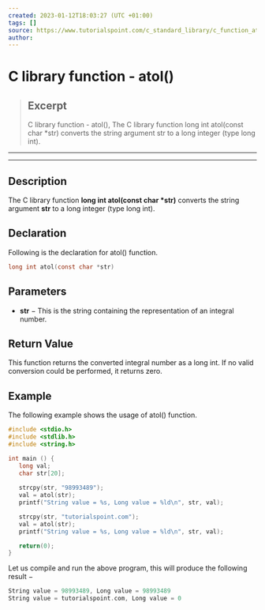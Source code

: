 ```yaml
---
created: 2023-01-12T18:03:27 (UTC +01:00)
tags: []
source: https://www.tutorialspoint.com/c_standard_library/c_function_atol.htm
author: 
---
```


# C library function - atol()

> ## Excerpt
> C library function - atol(),  The C library function long int atol(const char *str) converts the string argument str to a long integer (type long int).

---
---

  

## Description

The C library function **long int atol(const char \*str)** converts the string argument **str** to a long integer (type long int).

## Declaration

Following is the declaration for atol() function.

```c
long int atol(const char *str)
```

## Parameters

-   **str** − This is the string containing the representation of an integral number.
    

## Return Value

This function returns the converted integral number as a long int. If no valid conversion could be performed, it returns zero.

## Example

The following example shows the usage of atol() function.

```c
#include <stdio.h>
#include <stdlib.h>
#include <string.h>

int main () {
   long val;
   char str[20];
   
   strcpy(str, "98993489");
   val = atol(str);
   printf("String value = %s, Long value = %ld\n", str, val);

   strcpy(str, "tutorialspoint.com");
   val = atol(str);
   printf("String value = %s, Long value = %ld\n", str, val);

   return(0);
}
```

Let us compile and run the above program, this will produce the following result −

```c
String value = 98993489, Long value = 98993489
String value = tutorialspoint.com, Long value = 0

```


